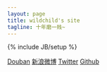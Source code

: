 ```yaml
---
layout: page
title: wildchild's site
tagline: 十年磨一贱~
---
```

{% include JB/setup %}

<script type="text/javascript">
	window.onload = function(){ 
		var canvas = document.getElementById("myCanvas");
        var context = canvas.getContext("2d");
        var destX = 0;
        var destY = 0;
        var imageObj = new Image();				
        imageObj.onload = function(){
            context.drawImage(imageObj, destX, destY);
            // context.fillStyle    = '#00F';
    		context.font         = 'Italic 15px Sans-Serif';
    		var x = 20;
    		var y = 30;
            context.fillText("我是一位资历尚浅的程序员，在西安待过几年，现在在北京，未来在哪还不知道。", x, y);
            y += 20;
            context.fillText("使用Mac，且不能自拔，可以归为果粉，工作主要写iOS程序，有时会被迫写Flex。", x, y);
            y += 20;
            context.fillText("感兴趣的技术挺多（Cocoa，Python，Ruby，Rails，MacRuby），精通的少。", x, y);
            y += 20;
            context.fillText("感兴趣的运动挺多，都能玩玩，某人说我爱“动手动脚”... 足球应该是最爱。", x, y);
            y += 20;
            context.fillText("我会在这里分享一些我觉得有用的，有意思的东西。", x, y);
            context.fillStyle = "#FFFFFF";
            context.font         = 'Italic 9px Sans-Serif';
			context.fillText("From flickr.com/wbsloan", 830, 340);            
        };
        imageObj.src = "/img/index_bg.jpg";
	}
</script>

<canvas id="myCanvas" width="940" height="350">
</canvas>

[Douban](http://www.douban.com/people/wildchild_eric/)  [新浪微博](http://weibo.com/wildchild1001)  [Twitter](https://twitter.com/#!/wildchildEric)  [Github](https://github.com/wildchildEric)



